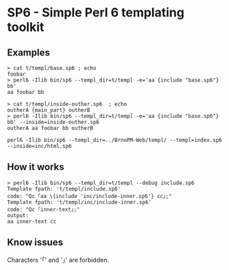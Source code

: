 SP6 - Simple Perl 6 templating toolkit
======================================

Examples
--------

    > cat t/templ/base.sp6 ; echo
    foobar
    > perl6 -Ilib bin/sp6 --templ_dir=t/templ -e='aa {include "base.sp6"} bb'
    aa foobar bb

    > cat t/templ/inside-outher.sp6  ; echo
    outherA {main_part} outherB
    > perl6 -Ilib bin/sp6 --templ_dir=t/templ -e='aa {include "base.sp6"} bb' --inside=inside-outher.sp6
    outherA aa foobar bb outherB

    perl6 -Ilib bin/sp6 --templ_dir=../BrnoPM-Web/templ/ --templ=index.sp6 --inside=inc/html.sp6

How it works
------------

    > perl6 -Ilib bin/sp6 --templ_dir=t/templ --debug include.sp6
    Template fpath: 't/templ/include.sp6'
    code: "Qc ｢aa \{include 'inc/include-inner.sp6'} cc｣;"
    Template fpath: 't/templ/inc/include-inner.sp6'
    code: "Qc ｢inner-text｣;"
    output:
    aa inner-text cc


Know issues
-----------

Characters '｢' and '｣' are forbidden.
